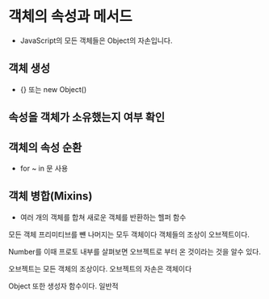 # 객체의 속성과 메서드

- JavaScript의 모든 객체들은 Object의 자손입니다.



## 객체 생성

- {} 또는 new Object()

## 속성을 객체가 소유했는지 여부 확인

## 객체의 속성 순환

- for ~ in 문 사용

## 객체 병합(Mixins)

- 여러 개의 객체를 합쳐 새로운 객체를 반환하는 헬퍼 함수



모든 객체 프리미티브를 뺸 나머지는 모두 객체이다 객체들의 조상이 오브젝트이다.

Number를 이때 프로토 내부를 살펴보면 오브젝트로 부터 온 것이라는 것을 알수 있다.

오브젝트는 모든 객체의 조상이다. 오브젝트의 자손은 객체이다 

Object 또한 생성자 함수이다. 일반적